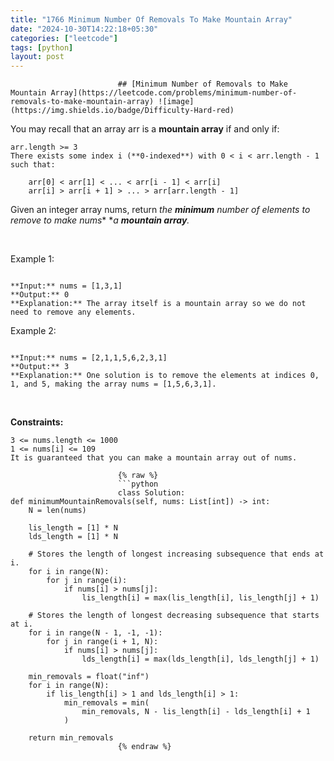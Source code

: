 ```yaml
---
title: "1766 Minimum Number Of Removals To Make Mountain Array"
date: "2024-10-30T14:22:18+05:30"
categories: ["leetcode"]
tags: [python]
layout: post
---
```



                            ## [Minimum Number of Removals to Make Mountain Array](https://leetcode.com/problems/minimum-number-of-removals-to-make-mountain-array) ![image](https://img.shields.io/badge/Difficulty-Hard-red)

You may recall that an array arr is a **mountain array** if and only if:

	arr.length >= 3
	There exists some index i (**0-indexed**) with 0 < i < arr.length - 1 such that:

		arr[0] < arr[1] < ... < arr[i - 1] < arr[i]
		arr[i] > arr[i + 1] > ... > arr[arr.length - 1]

Given an integer array nums​​​, return *the **minimum** number of elements to remove to make *nums*​​​** **a **mountain array**.*

 

Example 1:

```

**Input:** nums = [1,3,1]
**Output:** 0
**Explanation:** The array itself is a mountain array so we do not need to remove any elements.

```

Example 2:

```

**Input:** nums = [2,1,1,5,6,2,3,1]
**Output:** 3
**Explanation:** One solution is to remove the elements at indices 0, 1, and 5, making the array nums = [1,5,6,3,1].

```

 

**Constraints:**

	3 <= nums.length <= 1000
	1 <= nums[i] <= 109
	It is guaranteed that you can make a mountain array out of nums.

                            {% raw %}
                            ```python
                            class Solution:
    def minimumMountainRemovals(self, nums: List[int]) -> int:
        N = len(nums)

        lis_length = [1] * N
        lds_length = [1] * N

        # Stores the length of longest increasing subsequence that ends at i.
        for i in range(N):
            for j in range(i):
                if nums[i] > nums[j]:
                    lis_length[i] = max(lis_length[i], lis_length[j] + 1)

        # Stores the length of longest decreasing subsequence that starts at i.
        for i in range(N - 1, -1, -1):
            for j in range(i + 1, N):
                if nums[i] > nums[j]:
                    lds_length[i] = max(lds_length[i], lds_length[j] + 1)

        min_removals = float("inf")
        for i in range(N):
            if lis_length[i] > 1 and lds_length[i] > 1:
                min_removals = min(
                    min_removals, N - lis_length[i] - lds_length[i] + 1
                )

        return min_removals
                            {% endraw %}
                            
